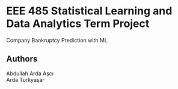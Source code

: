 # EEE 485 Statistical Learning and Data Analytics Term Project
Company Bankruptcy Prediction with ML

## Authors
Abdullah Arda Aşcı </br>
Arda Türkyaşar
